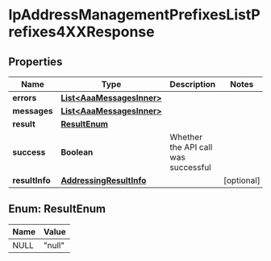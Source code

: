 

# IpAddressManagementPrefixesListPrefixes4XXResponse


## Properties

| Name | Type | Description | Notes |
|------------ | ------------- | ------------- | -------------|
|**errors** | [**List&lt;AaaMessagesInner&gt;**](AaaMessagesInner.md) |  |  |
|**messages** | [**List&lt;AaaMessagesInner&gt;**](AaaMessagesInner.md) |  |  |
|**result** | [**ResultEnum**](#ResultEnum) |  |  |
|**success** | **Boolean** | Whether the API call was successful |  |
|**resultInfo** | [**AddressingResultInfo**](AddressingResultInfo.md) |  |  [optional] |



## Enum: ResultEnum

| Name | Value |
|---- | -----|
| NULL | &quot;null&quot; |



